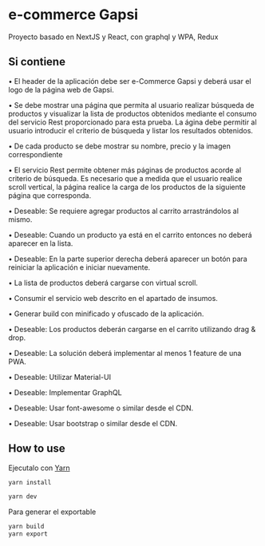 # e-commerce Gapsi

Proyecto basado en NextJS y React, con graphql y WPA, Redux 
## Si contiene
• El header de la aplicación debe ser e-Commerce Gapsi y deberá usar el logo de la página web de Gapsi.

• Se debe mostrar una página que permita al usuario realizar búsqueda de productos y visualizar la lista de productos obtenidos
mediante el consumo del servicio Rest proporcionado para esta prueba. La ágina debe permitir al usuario introducir el criterio de búsqueda y
listar los resultados obtenidos.

• De cada producto se debe mostrar su nombre, precio y la imagen correspondiente

• El servicio Rest permite obtener más páginas de productos acorde al criterio de búsqueda. Es necesario que a medida que el usuario
realice scroll vertical, la página realice la carga de los productos de la siguiente página que corresponda.

• Deseable: Se requiere agregar productos al carrito arrastrándolos al mismo.

• Deseable: Cuando un producto ya está en el carrito entonces no deberá aparecer en la lista.

• Deseable: En la parte superior derecha deberá aparecer un botón para reiniciar la aplicación e iniciar nuevamente.

• La lista de productos deberá cargarse con virtual scroll.

• Consumir el servicio web descrito en el apartado de insumos.

• Generar build con minificado y ofuscado de la aplicación.

• Deseable: Los productos deberán cargarse en el carrito utilizando drag & drop.

• Deseable: La solución deberá implementar al menos 1 feature de una PWA.

• Deseable: Utilizar Material-UI

•  Deseable: Implementar GraphQL

• Deseable: Usar font-awesome o similar desde el CDN.

• Deseable: Usar bootstrap o similar desde el CDN.
## How to use

Ejecutalo con [Yarn](https://yarnpkg.com/lang/en/docs/cli/create/)

```bash
yarn install
```

```bash
yarn dev
```
Para generar el exportable
```bash
yarn build
yarn export
```

